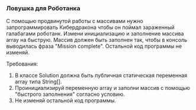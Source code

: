 
### Ловушка для Роботанка

С помощью продвинутой работы с массивами нужно запрограммировать Кибердракона чтобы он поймал зараженный галабагами роботанк.
Измени инициализацию и заполнение массива array на быструю. Массив должен быть заполнен так, чтобы в консоль выводилась фраза &quot;Mission complete&quot;.
Остальной код программы не изменяй.


Требования:
1.	В классе Solution должна быть публичная статическая переменная array типа String[].
2.	Проинициализируй переменную array и заполни массив с помощью &quot;быстрого заполнения&quot; согласно условию.
3.	Не изменяй остальной код программы.


